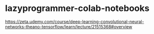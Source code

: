 # lazyprogrammer-colab-notebooks
https://zeta.udemy.com/course/deep-learning-convolutional-neural-networks-theano-tensorflow/learn/lecture/21515368#overview
